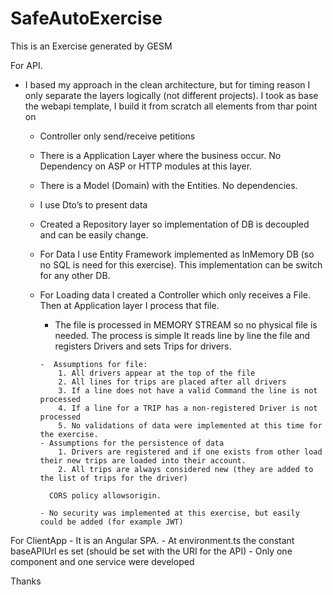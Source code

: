 # SafeAutoExercise
This is an Exercise generated by GESM

For API.
- I based my approach in the clean architecture, but for timing reason I only separate the layers logically (not different projects).
I took as base the webapi template, I build it from scratch all elements from thar point on 
    - Controller only send/receive petitions
    - There is a Application Layer where the business occur. No Dependency on ASP or HTTP modules at this layer. 
    - There is a Model (Domain) with the Entities. No dependencies.
    - I use Dto’s to present  data 
    - Created a Repository layer so implementation of DB is decoupled and can be easily change.
    - For Data I use Entity Framework implemented as InMemory DB (so no SQL is need for this exercise). This implementation can be switch for any other DB.
    - For Loading data I created a Controller which only receives a File. Then at Application layer I process that file.
         - The file is processed in MEMORY STREAM so no physical file is needed.
         The process is simple It reads line by line the file and registers Drivers and sets Trips for drivers. 
         
          -  Assumptions for file:
              1. All drivers appear at the top of the file
              2. All lines for trips are placed after all drivers
              3. If a line does not have a valid Command the line is not processed
              4. If a line for a TRIP has a non-registered Driver is not processed
              5. No validations of data were implemented at this time for the exercise.
          - Assumptions for the persistence of data
              1. Drivers are registered and if one exists from other load their new trips are loaded into their account.
              2. All trips are always considered new (they are added to the list of trips for the driver) 
             
            CORS policy allowsorigin.
          
          - No security was implemented at this exercise, but easily could be added (for example JWT)
          
 For ClientApp
     - It is an Angular SPA.
      - At environment.ts the constant baseAPIUrl es set (should be set with the URI for the API)
      - Only one component and one service were developed

Thanks
